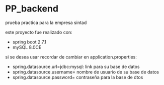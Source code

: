 # PP_backend
prueba practica para la empresa sintad

este proyecto fue realizado con:
- spring boot 2.7.1
- mySQL 8.0CE

si se desea usar recordar de cambiar en application.properties:
- spring.datasource.url=jdbc:mysql: link para su base de datos
- spring.datasource.username= nombre de usuario de su base de datos
- spring.datasource.password= contraseña para la base de dtos
